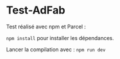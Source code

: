 # Test-AdFab

Test réalisé avec npm et Parcel :

`npm install` pour installer les dépendances.

Lancer la compilation avec :
`npm run dev`